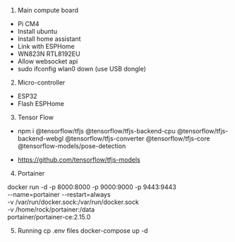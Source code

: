 1. Main compute board

- Pi CM4
- Install ubuntu
- Install home assistant
- Link with ESPHome
- WN823N RTL8192EU
- Allow websocket api
- sudo ifconfig wlan0 down (use USB dongle)

2. Micro-controller

- ESP32
- Flash ESPHome

3. Tensor Flow

- npm i @tensorflow/tfjs @tensorflow/tfjs-backend-cpu @tensorflow/tfjs-backend-webgl @tensorflow/tfjs-converter @tensorflow/tfjs-core @tensorflow-models/pose-detection

- https://github.com/tensorflow/tfjs-models

4. Portainer

docker run -d -p 8000:8000 -p 9000:9000 -p 9443:9443 \
 --name=portainer --restart=always \
 -v /var/run/docker.sock:/var/run/docker.sock \
 -v /home/rock/portainer:/data \
 portainer/portainer-ce:2.15.0

5. Running
   cp .env files
   docker-compose up -d
